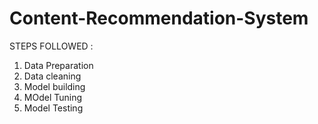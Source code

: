 # Content-Recommendation-System
STEPS FOLLOWED :
1. Data Preparation
2. Data cleaning
3. Model building
4. MOdel Tuning
5. Model Testing
